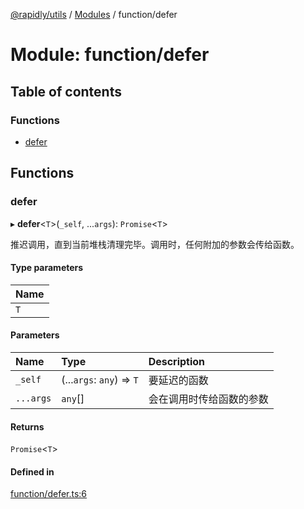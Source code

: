 [@rapidly/utils](../README.md) / [Modules](../modules.md) / function/defer

# Module: function/defer

## Table of contents

### Functions

- [defer](function_defer.md#defer)

## Functions

### defer

▸ **defer**<`T`\>(`_self`, ...`args`): `Promise`<`T`\>

推迟调用，直到当前堆栈清理完毕。调用时，任何附加的参数会传给函数。

#### Type parameters

| Name |
| :------ |
| `T` |

#### Parameters

| Name | Type | Description |
| :------ | :------ | :------ |
| `_self` | (...`args`: `any`) => `T` | 要延迟的函数 |
| `...args` | `any`[] | 会在调用时传给函数的参数 |

#### Returns

`Promise`<`T`\>

#### Defined in

[function/defer.ts:6](https://github.com/canguser/rapidly-utils/blob/09d1022/main/function/defer.ts#L6)
